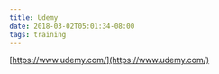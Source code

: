 ```yaml
---
title: Udemy
date: 2018-03-02T05:01:34-08:00
tags: training
---
```

[https://www.udemy.com/](https://www.udemy.com/)
